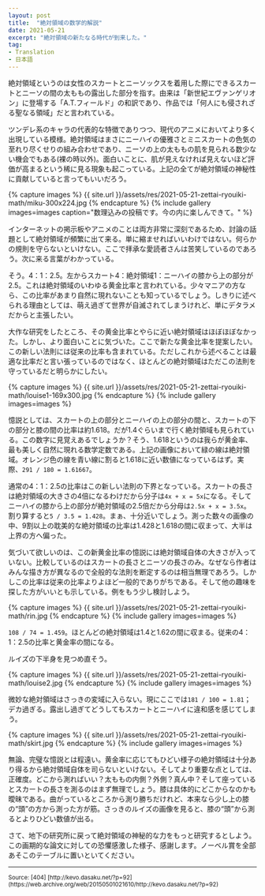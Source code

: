 ```yaml
---
layout: post
title:  "絶対領域の数学的解説"
date: 2021-05-21
excerpt: "絶対領域の新たなる時代が到来した。"
tag:
- Translation
- 日本語
---
```


絶対領域というのは女性のスカートとニーソックスを着用した際にできるスカートとニーソの間の太ももの露出した部分を指す。由来は「新世紀エヴァンゲリオン」に登場する「A.T.フィールド」の和訳であり、作品では「何人にも侵されざる聖なる領域」だと言われている。

ツンデレ系のキャラの代表的な特徴でありつつ、現代のアニメにおいてより多く出現している模様。絶対領域はまさにニーハイの優雅さとミニスカートの色気の至れり尽くせりの組み合わせであり、ニーソの上の太ももの肌を見られる数少ない機会でもある(裸の時以外)。面白いことに、肌が見えなければ見えないほど評価が高まるという稀に見る現象も起こっている。上記の全てが絶対領域の神秘性に貢献していると言ってもいいだろう。

{% capture images %}
    {{ site.url }}/assets/res/2021-05-21-zettai-ryouiki-math/miku-300x224.jpg
{% endcapture %}
{% include gallery images=images
caption="数理込みの投稿です。今の内に楽しんできて。" %}

インターネットの掲示板やアニメのことは両方非常に深刻であるため、討論の話題として絶対領域が頻繁に出て来る。単に縮ませればいいわけではない。何らかの規則を守らないといけない。ここで拝承な愛読者さんは苦笑しているのであろう。次に来る言葉がわかっている。

そう。4：1：2.5。左からスカート4：絶対領域1：ニーハイの膝から上の部分が2.5。これは絶対領域のいわゆる黄金比率と言われている。少々マニアの方なら、この比率があまり自然に現れないことも知っているでしょう。しきりに述べられる理由としては、萌え過ぎて世界が自滅されてしまうけれど、単にデタラメだからと主張したい。

大作な研究をしたところ、その黄金比率とやらに近い絶対領域はほぼほぼなかった。しかし、より面白いことに気づいた。ここで新たな黄金比率を提案したい。この新しい法則には従来の比率も含まれている。ただしこれから述べることは最適な比率だと言い張っているのではなく、ほとんどの絶対領域はただこの法則を守っているだと明らかにしたい。

{% capture images %}
    {{ site.url }}/assets/res/2021-05-21-zettai-ryouiki-math/louise1-169x300.jpg
{% endcapture %}
{% include gallery images=images %}

憶説としては、スカートの上の部分とニーハイの上の部分の間と、スカートの下の部分と膝の間の比率は約1.618。だが1.4ぐらいまで行く絶対領域も見られている。この数字に見覚えあるでしょうか？そう、1.618というのは我らが黄金率、最も美しく自然に現れる数学定数である。上記の画像において緑の線は絶対領域。オレンジ色の線を青い線に割ると1.618に近い数値になっているはず。実際、`291 / 180 = 1.61667`。

通常の4：1：2.5の比率はこの新しい法則の下界となっている。スカートの長さは絶対領域の大きさの4倍になるわけだから分子は`4x + x = 5x`になる。そしてニーハイの膝から上の部分が絶対領域の2.5倍だから分母は`2.5x + x = 3.5x`。割り算すると`5 / 3.5 = 1.428`。まぁ、十分近いでしょう。測った数々の画像の中、9割以上の耽美的な絶対領域の比率は1.428と1.618の間に収まって、大半は上界の方へ偏った。

気づいて欲しいのは、この新黄金比率の憶説には絶対領域自体の大きさが入っていない。比較しているのはスカートの長さとニーソの長さのみ。なぜなら作者はみんな描き方が異なるので全般的な法則を断定するのは相当無理であろう。しかしこの比率は従来の比率よりよほど一般的でありがちである。そして他の趣味を探した方がいいとも示している。例をもう少し検討しよう。

{% capture images %}
    {{ site.url }}/assets/res/2021-05-21-zettai-ryouiki-math/rin.jpg
{% endcapture %}
{% include gallery images=images %}

`108 / 74 = 1.459`。ほとんどの絶対領域は1.4と1.62の間に収まる。従来の4：1：2.5の比率と黄金率の間になる。

ルイズの下半身を見つめ直そう。

{% capture images %}
    {{ site.url }}/assets/res/2021-05-21-zettai-ryouiki-math/louise2.jpg
{% endcapture %}
{% include gallery images=images %}

微妙な絶対領域はさっきの変域に入らない。現にここでは`181 / 100 = 1.81`；デカ過ぎる。露出し過ぎてどうしてもスカートとニーハイに違和感を感じてしまう。

{% capture images %}
    {{ site.url }}/assets/res/2021-05-21-zettai-ryouiki-math/skirt.jpg
{% endcapture %}
{% include gallery images=images %}

無論、完璧な憶説とは程遠い。黄金率に応じてもひどい様子の絶対領域は十分あり得るから絶対領域自体を司らないといけない。そしてより重要な点としては、正確度。どこから測ればいい？太ももの内側？外側？真ん中？そして座っているとスカートの長さを測るのはまず無理でしょう。膝は具体的にどこからなのかも曖昧である。曲がっているところから測り勝ちだけれど、本来なら少し上の膝の“頭”の方から測った方が筋。さっきのルイズの画像を見ると、膝の“頭”から測るとよりひどい数値が出る。

さて、地下の研究所に戻って絶対領域の神秘的な力をもっと研究するとしよう。この画期的な論文に対しての恐懼感激した様子、感謝します。ノーベル賞を全部あそこのテーブルに置いといてください。

---

<small>
Source: [404] [http://kevo.dasaku.net/?p=92](https://web.archive.org/web/20150501021610/http://kevo.dasaku.net/?p=92)
</small>
